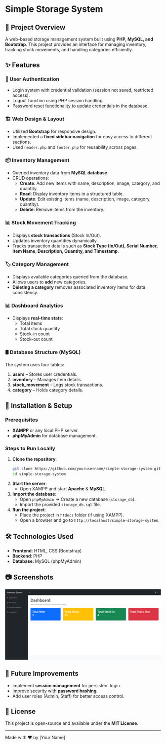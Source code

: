 # Simple Storage System

## 📌 Project Overview

A web-based storage management system built using **PHP, MySQL, and Bootstrap**. This project provides an interface for managing inventory, tracking stock movements, and handling categories efficiently.

## ✨ Features

### 🔑 User Authentication

- Login system with credential validation (session not saved, restricted access).
- Logout function using PHP session handling.
- Password reset functionality to update credentials in the database.

### 🏗️ Web Design & Layout

- Utilized **Bootstrap** for responsive design.
- Implemented a **fixed sidebar navigation** for easy access to different sections.
- Used `header.php` and `footer.php` for reusability across pages.

### 📦 Inventory Management

- Queried inventory data from **MySQL database**.
- CRUD operations:
  - **Create**: Add new items with name, description, image, category, and quantity.
  - **Read**: Display inventory items in a structured table.
  - **Update**: Edit existing items (name, description, image, category, quantity).
  - **Delete**: Remove items from the inventory.

### 📊 Stock Movement Tracking

- Displays **stock transactions** (Stock In/Out).
- Updates inventory quantities dynamically.
- Tracks transaction details such as **Stock Type (In/Out), Serial Number, Item Name, Description, Quantity, and Timestamp**.

### 🏷️ Category Management

- Displays available categories queried from the database.
- Allows users to **add** new categories.
- **Deleting a category** removes associated inventory items for data consistency.

### 📊 Dashboard Analytics

- Displays **real-time stats**:
  - Total items
  - Total stock quantity
  - Stock-in count
  - Stock-out count

### 🛢️ Database Structure (MySQL)

The system uses four tables:

1. **users** – Stores user credentials.
2. **inventory** – Manages item details.
3. **stock_movement** – Logs stock transactions.
4. **category** – Holds category details.

## 🚀 Installation & Setup

### Prerequisites

- **XAMPP** or any local PHP server.
- **phpMyAdmin** for database management.

### Steps to Run Locally

1. **Clone the repository**:
   ```sh
   git clone https://github.com/yourusername/simple-storage-system.git
   cd simple-storage-system
   ```
2. **Start the server**:
   - Open XAMPP and start **Apache** & **MySQL**.
3. **Import the database**:
   - Open `phpMyAdmin` → Create a new database (`storage_db`).
   - Import the provided `storage_db.sql` file.
4. **Run the project**:
   - Place the project in `htdocs` folder (if using XAMPP).
   - Open a browser and go to `http://localhost/simple-storage-system`.

## 🛠️ Technologies Used

- **Frontend**: HTML, CSS (Bootstrap)
- **Backend**: PHP
- **Database**: MySQL (phpMyAdmin)

## 📷 Screenshots
![alt text](image-1.png)

## 📌 Future Improvements

- Implement **session management** for persistent login.
- Improve security with **password hashing**.
- Add user roles (Admin, Staff) for better access control.

## 📄 License

This project is open-source and available under the **MIT License**.

---

Made with ❤️ by [Your Name]
